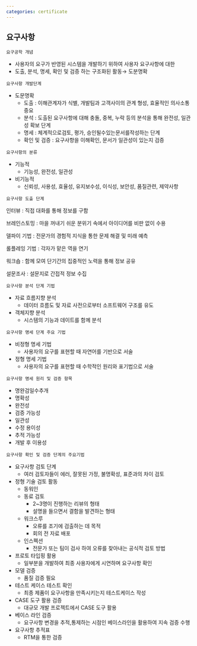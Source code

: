 ```yaml
---
categories: certificate
---
```


## 요구사항

`요구공학 개념`

- 사용자의 요구가 반영된 시스템을 개발하기 위하여 사용자 요구사항에 대한
- 도출, 분석, 명세, 확인 및 검증 하는 구조화된 활동→ 도분명확

`요구사항 개발단계`

- 도문명확
  - 도출 : 이해관계자가 식별, 개발팀과 고객사이의 관계 형성, 효율적인 의사소통 중요
  - 분석 : 도출된 요구사항에 대해 충돌, 중복, 누락 등의 분석을 통해 완전성, 일관성 확보 단계
  - 명세 : 체계적으로검토, 평가, 승인될수있는문서를작성하는 단계
  - 확인 및 검증 : 요구사항을 이해확인, 문서가 일관성이 있는지 검증

`요구사항의 분류`

- 기능적
  - 기능성, 완전성, 일관성
- 비기능적
  - 신뢰성, 사용성, 효율성, 유지보수성, 이식성, 보안성, 품질관련, 제약사항

`요구사항 도출 단계`

인터뷰 : 직접 대화를 통해 정보를 구함

브레인스토밍 : 마을 꺼내기 쉬운 분위기 속에서 아이디어를 비판 없이 수용

델파이 기법 : 전문가의 경험적 지식을 통한 문제 해결 및 미래 예측

롤플레잉 기법 : 각자가 맡은 역을 연기

워크숍 : 함께 모여 단기간의 집중적인 노력을 통해 정보 공유

설문조사 : 설문지로 간접적 정보 수집

`요구사항 분석 단계 기법`

- 자료 흐름지향 분석
  - 데이터 흐름도 및 자료 사전으로부터 소프트웨어 구조를 유도
- 객체지향 분석
  - 시스템의 기능과 데이트를 함께 분석

`요구사항 명세 단계 주요 기법`

- 비정형 명세 기법
  - 사용자의 요구를 표현할 때 자연어를 기반으로 서술
- 정형 명세 기법
  - 사용자의 요구를 표현할 때 수학적인 원리와 표기법으로 서술

`요구사항 명세 원리 및 검증 항목`

- 명완검일수추개
- 명확성
- 완전성
- 검증 가능성
- 일관성
- 수정 용이성
- 추적 가능성
- 개발 후 이용성

`요구사항 확인 및 검증 단계의 주요기법`

- 요구사항 검토 단계
  - 여러 검토자들이 에러, 잘못된 가정, 불명확성, 표준과의 차이 검토
- 정형 기술 검토 활동
  - 동워인
  - 동료 검토
    - 2~3명이 진행하는 리뷰의 형태
    - 설명을 들으면서 결함을 발견하는 형태
  - 워크스루
    - 오류를 조기에 검출하는 데 목적
    - 회의 전 자료 배포
  - 인스펙션
    - 전문가 또는 팀이 검사 하여 오류를 찾아내는 공식적 검토 방법
- 프로토 타입핑 활용
  - 일부분을 개발하여 최종 사용자에게 시연하며 요구사항 확인
- 모델 검증
  - 품질 검증 필요
- 테스트 케이스 테스트 확인
  - 최종 제품이 요구사항을 만족시키는지 테스트케이스 작성
- CASE 도구 활용 검증
  - 대규모 개발 프로젝트에서 CASE 도구 활용
- 베이스 라인 검증
  - 요구사항 변경을 추적,통제하는 시점인 베이스라인을 활용하여 지속 검증 수행
- 요구사항 추적표
  - RTM을 통한 검증

